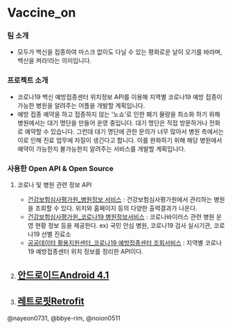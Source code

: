 # Vaccine_on
### 팀 소개
- 모두가 백신을 접종하여 마스크 없이도 다닐 수 있는 평화로운 날이 오기를 바라며, 백신을 켜라!라는 의미입니다.

### 프로젝트 소개
- 코로나19 백신 예방접종센터 위치정보 API를 이용해 지역별 코로나19 예방 접종이 가능한 병원을 알려주는 어플을 개발할 계획입니다.
- 예방 접종 예약을 하고 접종하지 않는 '노쇼'로 인한 폐기 물량을 최소화 하기 위해 병원에서는 대기 명단을 만들어 운영 중입니다.
대기 명단은 직접 방문하거나 전화로 예약할 수 있습니다. 그런데 대기 명단에 관한 문의가 너무 많아서 
병원 측에서는 이로 인해 진료 업무에 차질이 생긴다고 합니다. 이를 완화하기 위해 해당 병원에서 예약이 가능한지 불가능한지 알려주는 서비스를 개발할 계획입니다.

### 사용한 Open API & Open Source
1. 코로나 및 병원 관련 정보 API
    - [건강보험심사평가원_병원정보 서비스](https://www.data.go.kr/data/15001698/openapi.do) : 건강보험심사평가원에서 관리하는 병원을 조회할 수 있다. 위치와 홈페이지 등의 다양한 출력결과가 나온다.
    - [건강보험심사평가원_코로나19 병원정보서비스](https://www.data.go.kr/data/15043078/openapi.do) : 코로나바이러스 관련 병원 운영 현황 정보 등을 제공한다. ex) 국민 안심 병원, 코로나19 검사 실시기관, 코로나19 선별 진료소
    - [공공데이터 활용지원센터_코로나19 예방접종센터 조회서비스](https://www.data.go.kr/data/15077586/openapi.do) : 지역별 코로나19 예방접종센터 위치 정보를 정리한 API이다.
    
2. [안드로이드Android 4.1](https://www.android.com/intl/ko_kr/)
    -

3. [레트로핏Retrofit](http://devflow.github.io/retrofit-kr/)
    -
  



@nayeon0731, @bbye-rim, @noion0511
